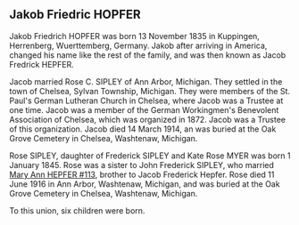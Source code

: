 ## Jakob Friedric HOPFER

Jakob Friedrich HOPFER was born 13 November 1835 in Kuppingen, Herrenberg, Wuerttemberg, Germany.  Jakob after arriving in America, changed his name like the rest of the family, and was then known as Jacob Fredrick HEPFER.

Jacob married Rose C. SIPLEY of Ann Arbor, Michigan.  They settled in the town of Chelsea, Sylvan Township, Michigan.  They were members of the St. Paul's German Lutheran Church in Chelsea, where Jacob was a Trustee at one time.  Jacob was a member of the German Workingmen's Benevolent Association of Chelsea, which was organized in 1872.  Jacob was a Trustee of this organization.  Jacob died 14 March 1914, an was buried at the Oak Grove Cemetery in Chelsea, Washtenaw, Michigan.

Rose SIPLEY, daughter of Frederick SIPLEY and Kate Rose MYER was born 1 January 1845.  Rose was a sister to John Frederick SIPLEY, who married [Mary Ann HEPFER #113](113), brother to Jacob Frederick Hepfer.  Rose died 11 June 1916 in Ann Arbor, Washtenaw, Michigan, and was buried at the Oak Grove Cemetery in Chelsea, Washtenaw, Michigan.

To this union, six children were born.
